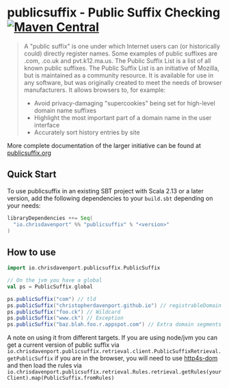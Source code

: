 # publicsuffix - Public Suffix Checking [![Maven Central](https://maven-badges.herokuapp.com/maven-central/io.chrisdavenport/publicsuffix_2.13/badge.svg)](https://maven-badges.herokuapp.com/maven-central/io.chrisdavenport/publicsuffix_2.13)

>  A "public suffix" is one under which Internet users can (or historically could) directly register names. Some examples of public suffixes are .com, .co.uk and pvt.k12.ma.us. The Public Suffix List is a list of all known public suffixes.
> The Public Suffix List is an initiative of Mozilla, but is maintained as a community resource. It is available for use in any software, but was originally created to meet the needs of browser manufacturers. It allows browsers to, for example:
> - Avoid privacy-damaging "supercookies" being set for high-level domain name suffixes
> - Highlight the most important part of a domain name in the user interface
> - Accurately sort history entries by site

More complete documentation of the larger initiative can be found at [publicsuffix.org](https://publicsuffix.org/)

## Quick Start

To use publicsuffix in an existing SBT project with Scala 2.13 or a later version, add the following dependencies to your
`build.sbt` depending on your needs:

```scala
libraryDependencies ++= Seq(
  "io.chrisdavenport" %% "publicsuffix" % "<version>"
)
```

## How to use

```scala mdoc
import io.chrisdavenport.publicsuffix.PublicSuffix

// On the jvm you have a global
val ps = PublicSuffix.global

ps.publicSuffix("com") // tld
ps.publicSuffix("christopherdavenport.github.io") // registrableDomain from a hard rule
ps.publicSuffix("foo.ck") // Wildcard
ps.publicSuffix("www.ck") // Exception
ps.publicSuffix("baz.blah.foo.r.appspot.com") // Extra domain segments
```

A note on using it from different targets. If you are using node/jvm you can get a current version
of public suffix via `io.chrisdavenport.publicsuffix.retrieval.client.PublicSuffixRetrieval.getPublicSuffix` if you
are in the browser, you will need to use [http4s-dom](https://github.com/http4s/http4s-dom) and then load the rules via `io.chrisdavenport.publicsuffix.retrieval.Rules.retrieval.getRules(yourClient).map(PublicSuffix.fromRules)`